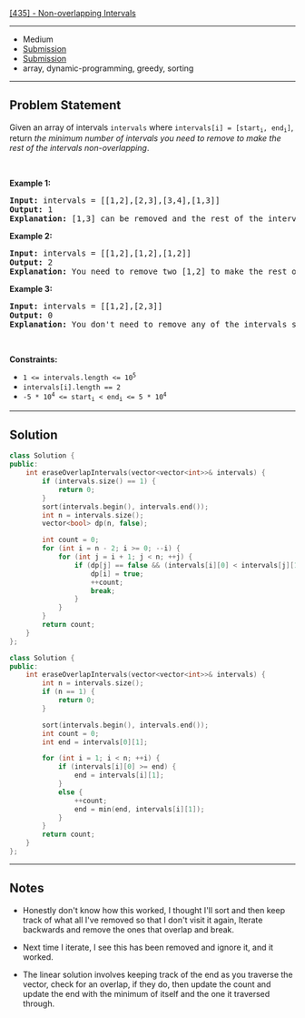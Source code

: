 [[435] - Non-overlapping Intervals](https://leetcode.com/problems/non-overlapping-intervals)

---

- Medium
- [Submission](https://leetcode.com/problems/non-overlapping-intervals/submissions/1015528439/)
- [Submission](https://leetcode.com/problems/non-overlapping-intervals/submissions/1015542123/)
- array, dynamic-programming, greedy, sorting

---

## Problem Statement

<p>Given an array of intervals <code>intervals</code> where <code>intervals[i] = [start<sub>i</sub>, end<sub>i</sub>]</code>, return <em>the minimum number of intervals you need to remove to make the rest of the intervals non-overlapping</em>.</p>

<p>&nbsp;</p>
<p><strong class="example">Example 1:</strong></p>

<pre>
<strong>Input:</strong> intervals = [[1,2],[2,3],[3,4],[1,3]]
<strong>Output:</strong> 1
<strong>Explanation:</strong> [1,3] can be removed and the rest of the intervals are non-overlapping.
</pre>

<p><strong class="example">Example 2:</strong></p>

<pre>
<strong>Input:</strong> intervals = [[1,2],[1,2],[1,2]]
<strong>Output:</strong> 2
<strong>Explanation:</strong> You need to remove two [1,2] to make the rest of the intervals non-overlapping.
</pre>

<p><strong class="example">Example 3:</strong></p>

<pre>
<strong>Input:</strong> intervals = [[1,2],[2,3]]
<strong>Output:</strong> 0
<strong>Explanation:</strong> You don&#39;t need to remove any of the intervals since they&#39;re already non-overlapping.
</pre>

<p>&nbsp;</p>
<p><strong>Constraints:</strong></p>

<ul>
	<li><code>1 &lt;= intervals.length &lt;= 10<sup>5</sup></code></li>
	<li><code>intervals[i].length == 2</code></li>
	<li><code>-5 * 10<sup>4</sup> &lt;= start<sub>i</sub> &lt; end<sub>i</sub> &lt;= 5 * 10<sup>4</sup></code></li>
</ul>


---

## Solution

```cpp
class Solution {
public:
    int eraseOverlapIntervals(vector<vector<int>>& intervals) {
        if (intervals.size() == 1) {
            return 0;
        }
        sort(intervals.begin(), intervals.end());
        int n = intervals.size();
        vector<bool> dp(n, false);

        int count = 0;
        for (int i = n - 2; i >= 0; --i) {
            for (int j = i + 1; j < n; ++j) {
                if (dp[j] == false && (intervals[i][0] < intervals[j][1] && intervals[i][1] > intervals[j][0])) {
                    dp[i] = true;
                    ++count;
                    break;
                }
            }
        }
        return count;
    }
};
```

```cpp
class Solution {
public:
    int eraseOverlapIntervals(vector<vector<int>>& intervals) {
        int n = intervals.size();
        if (n == 1) {
            return 0;
        }

        sort(intervals.begin(), intervals.end());
        int count = 0;
        int end = intervals[0][1];

        for (int i = 1; i < n; ++i) {
            if (intervals[i][0] >= end) {
                end = intervals[i][1];
            }
            else {
                ++count;
                end = min(end, intervals[i][1]);
            }
        }
        return count;
    }
};
```

---

## Notes

- Honestly don't know how this worked, I thought I'll sort and then keep track of what all I've removed so that I don't visit it again, Iterate backwards and remove the ones that overlap and break.
- Next time I iterate, I see this has been removed and ignore it, and it worked.

- The linear solution involves keeping track of the end as you traverse the vector, check for an overlap, if they do, then update the count and update the end with the minimum of itself and the one it traversed through.
